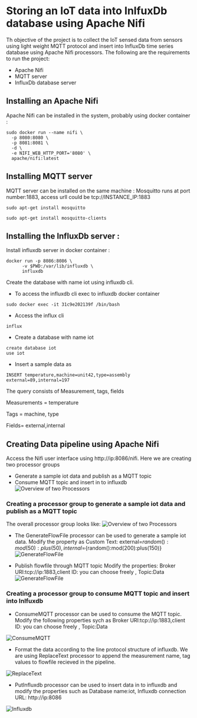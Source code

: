 
# Storing an IoT data into InlfuxDb database using Apache Nifi

Th objective of the project is to collect the IoT sensed data from sensors using light weight MQTT protocol and insert into InfluxDb time series database using Apache Nifi processors.
 The following are the requirements to run the project:
 * Apache Nifi
 * MQTT server
 * InfluxDb database server
 
 
## Installing an Apache Nifi 
Apache Nifi can be installed in the system, probably using docker container :

```
sudo docker run --name nifi \
  -p 8080:8080 \
  -p 8081:8081 \
  -d \
  -e NIFI_WEB_HTTP_PORT='8080' \
  apache/nifi:latest
  ```
  
  ## Installing MQTT server 
MQTT server can be installed on the same machine :
Mosquitto runs at port number:1883, access urll could be tcp://INSTANCE_IP:1883
 ```
 sudo apt-get install mosquitto
 ``` 
 ```
 sudo apt-get install mosquitto-clients
 ``` 
## Installing the InfluxDb server :
Install influxdb server in docker container :
```
docker run -p 8086:8086 \
      -v $PWD:/var/lib/influxdb \
      influxdb
 ```
Create the database with name iot using influxdb cli.
* To access the influxdb cli exec to influxdb docker container 
```
sudo docker exec -it 31c9e202139f /bin/bash
```
* Access the influx cli
```
influx
```
* Create a database with name iot
```
create database iot
use iot
```

* Insert a sample data as
```
INSERT temperature,machine=unit42,type=assembly external=89,internal=197
```
The query consists of Measurement, tags, fields

Measurements = temperature

Tags = machine, type

Fields= external,internal

## Creating Data pipeline using Apache Nifi
Access the Nifi user interface using http://ip:8086/nifi. Here we are creating two processor groups 
* Generate a sample iot data and publish as a MQTT topic 
* Consume MQTT topic and insert in to influxdb
![Overview of two Processors ](/processors-nifi.png)

### Creating a processor group to generate a sample iot data and publish as a MQTT topic 
The overall processor group looks like:
![Overview of two Processors ](/processor1.png)


* The GenerateFlowFile processor can be used to generate a sample iot data. 
Modify the property as Custom Text: external=${random():mod(50):plus(50)},internal=${random():mod(200):plus(150)}
![GenerateFlowFile ](/GenerateFlowFile.png)

* Publish flowfile through MQTT topic
Modify the properties:
Broker URI:tcp://ip:1883,client ID: you can choose freely , Topic:Data
![GenerateFlowFile ](/PublishMQTT.png)

### Creating a processor group to consume MQTT topic and insert into Inlfuxdb 

* ConsumeMQTT processor can be used to consume the MQTT topic. Modify the following properties sych as Broker URI:tcp://ip:1883,client ID: you can choose freely , Topic:Data

![ConsumeMQTT ](/ConsumeMQTT.png)

* Format the data according to the line protocol structure of influxdb.
We are using ReplaceText processor to append the measurement name, tag values to flowfile recieved in the pipeline.

![ReplaceText ](/ReplaceText.png)

* PutInfluxdb processor can be used to insert data in to influxdb and modify the properties such as Database name:iot, Influxdb connection URL: http://ip:8086

![Influxdb ](/influxdb.png)



